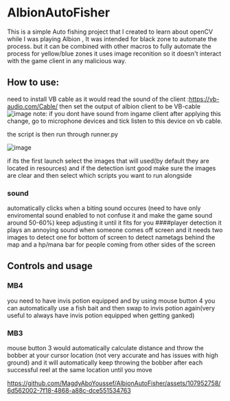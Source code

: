 # AlbionAutoFisher

This is a simple Auto fishing project that I created to learn about openCV while I was playing Albion , It was intended for black zone to automate the process.
but it can be combined with other macros to fully automate the process for yellow/blue zones
it uses image reconition so it doesn't interact with the game client in any malicious way.

## How to use: 
need to install VB cable as it would read the sound of the client :https://vb-audio.com/Cable/
then set the output of albion client to be VB-cable ![image](https://github.com/MagdyAboYoussef/AlbionAutoFisher/assets/107952758/1a3e1f8f-f2d7-40fe-957a-a7a9a37c426d)
note: if you dont have sound from ingame client after applying this change, go to microphone devices and tick listen to this device on vb cable.

the script is then run through runner.py


![image](https://github.com/MagdyAboYoussef/AlbionAutoFisher/assets/107952758/3d7cccd3-3af2-49aa-851a-8c65f19b8b77)


if its the first launch select the images that will used(by default they are located in resources) and if the detection isnt good make sure the images are clear
and then select which scripts you want to run alongside 
### sound
automatically clicks when a biting sound occures (need to have only enviromental sound enabled to not confuse it and make the game sound around 50-60%) keep adjusting it until it fits for you
####player detection
it plays an annoying sound when someone comes off screen and it needs two images to detect one for bottom of screen to detect nametags behind the map 
and a hp/mana bar for people coming from other sides of the screen 


## Controls and usage 
### MB4
you need to have invis potion equipped and by using mouse button 4 you can automatically use a fish bait and then swap to invis potion again(very useful to always have invis potion equipped when getting ganked)

### MB3
mouse button 3 would automatically calculate distance  and throw the bobber at your cursor location  (not very accurate and has issues with high ground)
and it will automatically keep throwing the bobber after each successful reel at the same location until you move



https://github.com/MagdyAboYoussef/AlbionAutoFisher/assets/107952758/6d562002-7f18-4868-a88c-dce551534763

